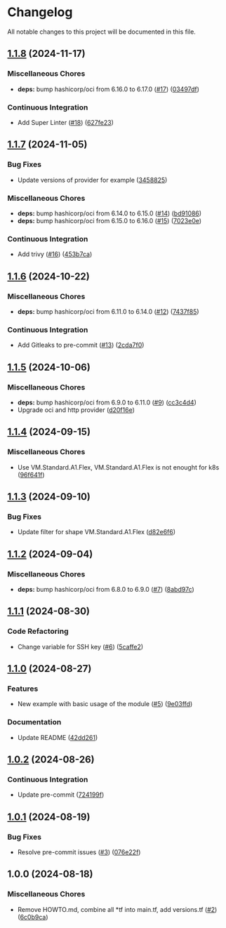 # Changelog

All notable changes to this project will be documented in this file.

## [1.1.8](https://github.com/sebastianczech/terraform-oci-infra-k8s-oracle-cloud/compare/v1.1.7...v1.1.8) (2024-11-17)

### Miscellaneous Chores

* **deps:** bump hashicorp/oci from 6.16.0 to 6.17.0 ([#17](https://github.com/sebastianczech/terraform-oci-infra-k8s-oracle-cloud/issues/17)) ([03497df](https://github.com/sebastianczech/terraform-oci-infra-k8s-oracle-cloud/commit/03497df90f6e964763df119da3283254e6820327))

### Continuous Integration

* Add Super Linter ([#18](https://github.com/sebastianczech/terraform-oci-infra-k8s-oracle-cloud/issues/18)) ([627fe23](https://github.com/sebastianczech/terraform-oci-infra-k8s-oracle-cloud/commit/627fe2386102f66dcb1fefde4a55f36920549264))

## [1.1.7](https://github.com/sebastianczech/terraform-oci-infra-k8s-oracle-cloud/compare/v1.1.6...v1.1.7) (2024-11-05)

### Bug Fixes

* Update versions of provider for example ([3458825](https://github.com/sebastianczech/terraform-oci-infra-k8s-oracle-cloud/commit/34588253eb941edd08dec7895fb7102e458ff036))

### Miscellaneous Chores

* **deps:** bump hashicorp/oci from 6.14.0 to 6.15.0 ([#14](https://github.com/sebastianczech/terraform-oci-infra-k8s-oracle-cloud/issues/14)) ([bd91086](https://github.com/sebastianczech/terraform-oci-infra-k8s-oracle-cloud/commit/bd91086fefee6fde5db21255cf726e03b8102d81))
* **deps:** bump hashicorp/oci from 6.15.0 to 6.16.0 ([#15](https://github.com/sebastianczech/terraform-oci-infra-k8s-oracle-cloud/issues/15)) ([7023e0e](https://github.com/sebastianczech/terraform-oci-infra-k8s-oracle-cloud/commit/7023e0ecf32bc5cee3311eab2d2664b69e163f4b))

### Continuous Integration

* Add trivy ([#16](https://github.com/sebastianczech/terraform-oci-infra-k8s-oracle-cloud/issues/16)) ([453b7ca](https://github.com/sebastianczech/terraform-oci-infra-k8s-oracle-cloud/commit/453b7cab2b0bff54e7f6ea1fd94371d4781209b6))

## [1.1.6](https://github.com/sebastianczech/terraform-oci-infra-k8s-oracle-cloud/compare/v1.1.5...v1.1.6) (2024-10-22)

### Miscellaneous Chores

* **deps:** bump hashicorp/oci from 6.11.0 to 6.14.0 ([#12](https://github.com/sebastianczech/terraform-oci-infra-k8s-oracle-cloud/issues/12)) ([7437f85](https://github.com/sebastianczech/terraform-oci-infra-k8s-oracle-cloud/commit/7437f85f8dce89bd18a5c15aee11b6e01d073faa))

### Continuous Integration

* Add Gitleaks to pre-commit ([#13](https://github.com/sebastianczech/terraform-oci-infra-k8s-oracle-cloud/issues/13)) ([2cda7f0](https://github.com/sebastianczech/terraform-oci-infra-k8s-oracle-cloud/commit/2cda7f01eb260fd3d173189dc586949ac4b97d32))

## [1.1.5](https://github.com/sebastianczech/terraform-oci-infra-k8s-oracle-cloud/compare/v1.1.4...v1.1.5) (2024-10-06)

### Miscellaneous Chores

* **deps:** bump hashicorp/oci from 6.9.0 to 6.11.0 ([#9](https://github.com/sebastianczech/terraform-oci-infra-k8s-oracle-cloud/issues/9)) ([cc3c4d4](https://github.com/sebastianczech/terraform-oci-infra-k8s-oracle-cloud/commit/cc3c4d41b341b2746596e236df6ba436bc7c9d1c))
* Upgrade oci and http provider ([d20f16e](https://github.com/sebastianczech/terraform-oci-infra-k8s-oracle-cloud/commit/d20f16ed1d175ccf06a7ca27ac80cade67d48b67))

## [1.1.4](https://github.com/sebastianczech/terraform-oci-infra-k8s-oracle-cloud/compare/v1.1.3...v1.1.4) (2024-09-15)

### Miscellaneous Chores

* Use VM.Standard.A1.Flex, VM.Standard.A1.Flex is not enought for k8s ([96f641f](https://github.com/sebastianczech/terraform-oci-infra-k8s-oracle-cloud/commit/96f641f1383a7c2c20a67730384b164c94994e40))

## [1.1.3](https://github.com/sebastianczech/terraform-oci-infra-k8s-oracle-cloud/compare/v1.1.2...v1.1.3) (2024-09-10)

### Bug Fixes

* Update filter for shape VM.Standard.A1.Flex ([d82e6f6](https://github.com/sebastianczech/terraform-oci-infra-k8s-oracle-cloud/commit/d82e6f6d2831a1a3ca453e31caa9084472faf317))

## [1.1.2](https://github.com/sebastianczech/terraform-oci-infra-k8s-oracle-cloud/compare/v1.1.1...v1.1.2) (2024-09-04)

### Miscellaneous Chores

* **deps:** bump hashicorp/oci from 6.8.0 to 6.9.0 ([#7](https://github.com/sebastianczech/terraform-oci-infra-k8s-oracle-cloud/issues/7)) ([8abd97c](https://github.com/sebastianczech/terraform-oci-infra-k8s-oracle-cloud/commit/8abd97caa0bdbcdae353113848814b1c379c61b4))

## [1.1.1](https://github.com/sebastianczech/terraform-oci-infra-k8s-oracle-cloud/compare/v1.1.0...v1.1.1) (2024-08-30)

### Code Refactoring

* Change variable for SSH key ([#6](https://github.com/sebastianczech/terraform-oci-infra-k8s-oracle-cloud/issues/6)) ([5caffe2](https://github.com/sebastianczech/terraform-oci-infra-k8s-oracle-cloud/commit/5caffe24c603924f0033d6fbb0a9909ce73ef7a4))

## [1.1.0](https://github.com/sebastianczech/terraform-oci-infra-k8s-oracle-cloud/compare/v1.0.2...v1.1.0) (2024-08-27)

### Features

* New example with basic usage of the module ([#5](https://github.com/sebastianczech/terraform-oci-infra-k8s-oracle-cloud/issues/5)) ([9e03ffd](https://github.com/sebastianczech/terraform-oci-infra-k8s-oracle-cloud/commit/9e03ffdbc259c265dfdf1f619db27fa88551e685))

### Documentation

* Update README ([42dd261](https://github.com/sebastianczech/terraform-oci-infra-k8s-oracle-cloud/commit/42dd2613191c758c6c0ee21285d82ef3c0c51240))

## [1.0.2](https://github.com/sebastianczech/terraform-oci-infra-k8s-oracle-cloud/compare/v1.0.1...v1.0.2) (2024-08-26)

### Continuous Integration

* Update pre-commit ([724199f](https://github.com/sebastianczech/terraform-oci-infra-k8s-oracle-cloud/commit/724199fff2650fa9e5600ebbe41b05a3a253465c))

## [1.0.1](https://github.com/sebastianczech/terraform-oci-infra-k8s-oracle-cloud/compare/v1.0.0...v1.0.1) (2024-08-19)

### Bug Fixes

* Resolve pre-commit issues ([#3](https://github.com/sebastianczech/terraform-oci-infra-k8s-oracle-cloud/issues/3)) ([076e22f](https://github.com/sebastianczech/terraform-oci-infra-k8s-oracle-cloud/commit/076e22fdc6f9e08958e92a97983c269db13620d1))

## 1.0.0 (2024-08-18)

### Miscellaneous Chores

* Remove HOWTO.md, combine all *tf into main.tf, add versions.tf ([#2](https://github.com/sebastianczech/terraform-oci-infra-k8s-oracle-cloud/issues/2)) ([6c0b9ca](https://github.com/sebastianczech/terraform-oci-infra-k8s-oracle-cloud/commit/6c0b9ca0a2626afb51994a5e4cfd16b6505c728e))
